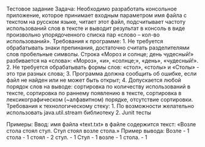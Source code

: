 Тестовое задание 
Задача:
Необходимо разработать консольное приложение, которое принимает входным параметром имя файла с текстом на русском языке, читает этот файл, подсчитывает частоту использований слов  в тексте и выводит результат в консоль в виде произвольно упорядоченного списка пар «слово – кол-во использований».
Требования к программе:
    1. Не требуется обрабатывать знаки препинания, достаточно считать разделителями слов пробельные символы. Строка «Мороз и солнце; день чудесный!» разбивается на «слова»: «Мороз», «и», «солнце;», «день», «чудесный!». 
    2. Не требуется обрабатывать формы слов: «стол», «столы» и «Столы» - это три разных слова;
    3. Программа должна сообщить об ошибке, если файл не найден или не может быть открыт;
    4. Допускается любой порядок слов на выводе: сортировка по количеству использований в тексте, сортировка по раннему появлению в тексте, сортировка в лексикографическом (~алфавитном) порядке, отсутствие сортировки.
Требования к технологическому стеку:
    1. По возможности желательно использовать java.util.stream библиотеку
    2. Junit тесты

Примеры:
Ввод:
имя файла «text.txt»
в файле содержится текст: «Возле стола стоял стул. Стул стоял возле стола.»
Пример вывода:
Возле - 1
стола - 1
стоял - 2
стул. - 1
Стул - 1
возле - 1
стола. - 1
